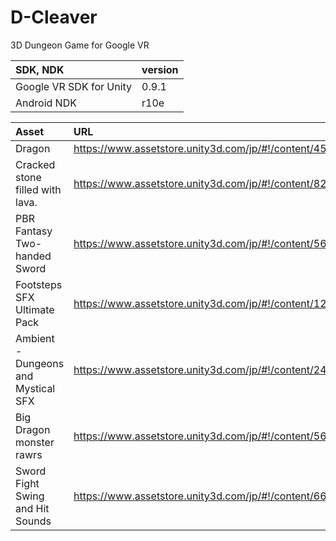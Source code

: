 # D-Cleaver
3D Dungeon Game for Google VR  

|SDK, NDK|version|
|:--|:--|
|Google VR SDK for Unity|0.9.1|
|Android NDK|r10e|


|Asset|URL|
|:--|:--|
| Dragon | https://www.assetstore.unity3d.com/jp/#!/content/4535 |
| Cracked stone filled with lava. | https://www.assetstore.unity3d.com/jp/#!/content/8294 |
| PBR Fantasy Two-handed Sword | https://www.assetstore.unity3d.com/jp/#!/content/56758 |
| Footsteps SFX Ultimate Pack | https://www.assetstore.unity3d.com/jp/#!/content/12901 |
| Ambient - Dungeons and Mystical SFX | https://www.assetstore.unity3d.com/jp/#!/content/24328 |
| Big Dragon monster rawrs | https://www.assetstore.unity3d.com/jp/#!/content/56737 |
| Sword Fight Swing and Hit Sounds | https://www.assetstore.unity3d.com/jp/#!/content/66538 |